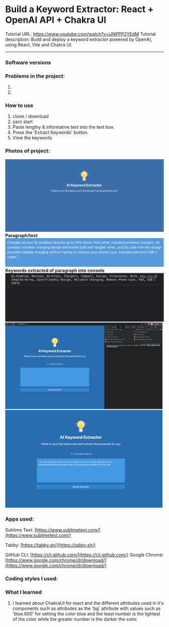 # Build a Keyword Extractor: React + OpenAI API + Chakra UI
Tutorial URL: https://www.youtube.com/watch?v=jJNPPP2YEdM
Tutorial description: Build and deploy a keyword extractor powered by OpenAI, using React, Vite and Chakra UI.

___________

### Software versions

### Problems in the project:
1.
2.

### How to use
1. clone / download
2. yarn start
3. Paste lengthy & informative text into the text box.
4. Press the 'Extract Keywords' button.
5. View the keywords

### Photos of project:
![](public/images/ai-keyword-extractor-1.png)
**Paragraph/text**
![](public/images/ai-keyword-extractor-2.png)
**Keywords extracted of paragraph into console**
![](public/images/ai-keyword-extractor-3.png)
![](public/images/ai-keyword-extractor-4.gif)
![](public/images/ai-keyword-extractor-5.gif)
### Apps used:
Sublime Text: [https://www.sublimetext.com/](https://www.sublimetext.com/) 

Tabby: [https://tabby.sh/](https://tabby.sh/) 

GitHub CLI: [https://cli.github.com/](https://cli.github.com/) 
Google Chrome: [https://www.google.com/chrome/dr/download/](https://www.google.com/chrome/dr/download/)


### Coding styles I used:

### What I learned
1. I learned about ChakraUI for react and the different attributes used in it's components such as attributes as the 'bg' attribute with values such as 'blue.600' for setting the color blue and the least number is the lightest of the color while the greater number is the darker the color.